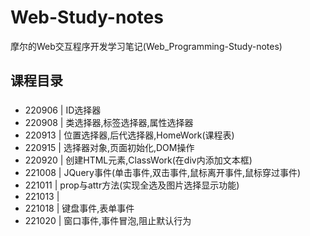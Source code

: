 # Web-Study-notes
摩尔的Web交互程序开发学习笔记(Web_Programming-Study-notes)

## 课程目录
###
* 220906 | ID选择器
* 220908 | 类选择器,标签选择器,属性选择器
* 220913 | 位置选择器,后代选择器,HomeWork(课程表)
* 220915 | 选择器对象,页面初始化,DOM操作
* 220920 | 创建HTML元素,ClassWork(在div内添加文本框)
* 221008 | JQuery事件(单击事件,双击事件,鼠标离开事件,鼠标穿过事件)
* 221011 | prop与attr方法(实现全选及图片选择显示功能)
* 221013 | 
* 221018 | 键盘事件,表单事件
* 221020 | 窗口事件,事件冒泡,阻止默认行为